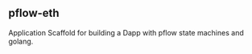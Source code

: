 pflow-eth
---------

Application Scaffold for building a Dapp with pflow state machines and golang.

